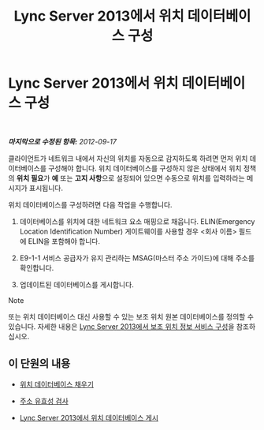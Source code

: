 ﻿---
title: Lync Server 2013에서 위치 데이터베이스 구성
TOCTitle: Lync Server 2013에서 위치 데이터베이스 구성
ms:assetid: 8544be31-6958-47ef-b926-fdc80d56191c
ms:mtpsurl: https://technet.microsoft.com/ko-kr/library/Gg398679(v=OCS.15)
ms:contentKeyID: 49304262
ms.date: 08/24/2015
mtps_version: v=OCS.15
ms.translationtype: HT
---

# Lync Server 2013에서 위치 데이터베이스 구성

 

_**마지막으로 수정된 항목:** 2012-09-17_

클라이언트가 네트워크 내에서 자신의 위치를 자동으로 감지하도록 하려면 먼저 위치 데이터베이스를 구성해야 합니다. 위치 데이터베이스를 구성하지 않은 상태에서 위치 정책의 **위치 필요**가 **예** 또는 **고지 사항**으로 설정되어 있으면 수동으로 위치를 입력하라는 메시지가 표시됩니다.

위치 데이터베이스를 구성하려면 다음 작업을 수행합니다.

1.  데이터베이스를 위치에 대한 네트워크 요소 매핑으로 채웁니다. ELIN(Emergency Location Identification Number) 게이트웨이를 사용할 경우 \<회사 이름\> 필드에 ELIN을 포함해야 합니다.

2.  E9-1-1 서비스 공급자가 유지 관리하는 MSAG(마스터 주소 가이드)에 대해 주소를 확인합니다.

3.  업데이트된 데이터베이스를 게시합니다.


> [!NOTE]
> 또는 위치 데이터베이스 대신 사용할 수 있는 보조 위치 원본 데이터베이스를 정의할 수 있습니다. 자세한 내용은 <A href="lync-server-2013-configure-a-secondary-location-information-service.md">Lync Server 2013에서 보조 위치 정보 서비스 구성</A>을 참조하십시오.



## 이 단원의 내용

  - [위치 데이터베이스 채우기](lync-server-2013-populate-the-location-database.md)

  - [주소 유효성 검사](lync-server-2013-validate-addresses.md)

  - [Lync Server 2013에서 위치 데이터베이스 게시](lync-server-2013-publish-the-location-database.md)

